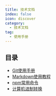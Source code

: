 ```yaml
---
title: 技术文档
index: false
icon: discover
category:
  - 技术文档
tag:
  - 使用手册
---
```


## 目录

- [Git使用手册](1.md)
- [Markdown使用教程](2.md)
- [npm常用命令](3.md)
- [计算机进制转换](4.md)
